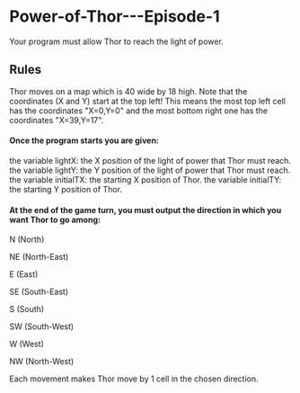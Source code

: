 # Power-of-Thor---Episode-1

Your program must allow Thor to reach the light of power.
 	
## Rules
Thor moves on a map which is 40 wide by 18 high. Note that the coordinates (X and Y) start at the top left! This means the most top left cell has the coordinates "X=0,Y=0" and the most bottom right one has the coordinates "X=39,Y=17".

#### Once the program starts you are given:
the variable lightX: the X position of the light of power that Thor must reach.
the variable lightY: the Y position of the light of power that Thor must reach.
the variable initialTX: the starting X position of Thor.
the variable initialTY: the starting Y position of Thor.

#### At the end of the game turn, you must output the direction in which you want Thor to go among:
	
N (North)

NE (North-East)

E (East)

SE (South-East)

S (South)

SW (South-West)

W (West)

NW (North-West)

Each movement makes Thor move by 1 cell in the chosen direction.

